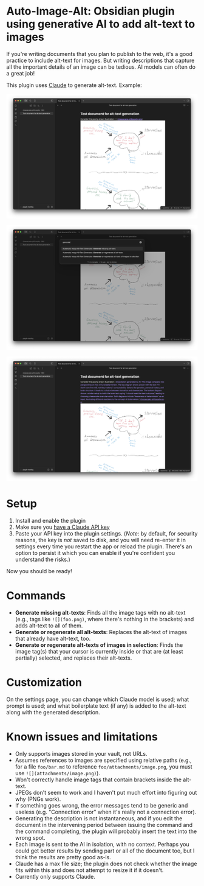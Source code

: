# Auto-Image-Alt: Obsidian plugin using generative AI to add alt-text to images

If you're writing documents that you plan to publish to the web, it's a good practice to include alt-text for images.
But writing descriptions that capture all the important details of an image can be tedious.
AI models can often do a great job!

This plugin uses [Claude](https://claude.ai) to generate alt-text. Example:

![Shows a document being edited in Obsidian, with a an image tag containing no alt-text.](docs/demo-step1.png)

![Shows the Obsidian command palette, with the "Generate missing alt-texts" command being selected.](docs/demo-step2.png)

![Shows the document after the command has been run, now containing an AI-generated alt-text.](docs/demo-step3.png)

# Setup

1. Install and enable the plugin
2. Make sure you [have a Claude API key](https://docs.anthropic.com/en/api/getting-started)
3. Paste your API key into the plugin settings. (*Note*: by default, for security reasons, the key is *not* saved to disk, and you will need re-enter it in settings every time you restart the app or reload the plugin. There's an option to persist it which you can enable if you're confident you understand the risks.)

Now you should be ready!

# Commands

- **Generate missing alt-texts**: Finds all the image tags with no alt-text (e.g., tags like `![](foo.png)`, where there's nothing in the brackets) and adds alt-text to all of them.
- **Generate or regenerate all alt-texts**: Replaces the alt-text of images that already have alt-text, too.
- **Generate or regenerate alt-texts of images in selection**: Finds the image tag(s) that your cursor is currently inside or that are (at least partially) selected, and replaces their alt-texts.

# Customization

On the settings page, you can change which Claude model is used; what prompt is used; and what boilerplate text (if any) is added to the alt-text along with the generated description.

# Known issues and limitations

- Only supports images stored in your vault, not URLs.
- Assumes references to images are specified using relative paths (e.g., for a file `foo/bar.md` to reference `foo/attachments/image.png`, you must use `![](attachments/image.png)`).
- Won't correctly handle image tags that contain brackets inside the alt-text.
- JPEGs don't seem to work and I haven't put much effort into figuring out why (PNGs work).
- If something goes wrong, the error messages tend to be generic and useless (e.g. "Connection error" when it's really not a connection error).
- Generating the description is not instantaneous, and if you edit the document in the intervening period between issuing the command and the command completing, the plugin will probably insert the text into the wrong spot.
- Each image is sent to the AI in isolation, with no context. Perhaps you could get better results by sending part or all of the document too, but I think the results are pretty good as-is.
- Claude has a max file size; the plugin does not check whether the image fits within this and does not attempt to resize it if it doesn't.
- Currently only supports Claude.
